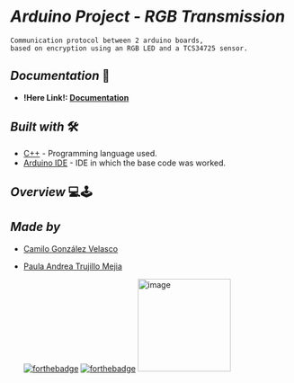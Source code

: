 # <b> _**Arduino Project - RGB Transmission**_ </b>
   
    Communication protocol between 2 arduino boards, 
    based on encryption using an RGB LED and a TCS34725 sensor.
    
## <b> _Documentation_ </b> 📄

- **!Here Link!: [Documentation](https://github.com/camilogonzalez7424/Arduino-Project/tree/master/docs)**

## <b> _Built with_ </b> 🛠️


+ [C++](https://visualstudio.microsoft.com/es/vs/features/cplusplus/) - Programming language used.
+ [Arduino IDE](https://www.arduino.cc/en/software) - IDE in which the base code was worked.

## <b> _Overview_ </b> 💻🕹️



## <b> _Made by_ </b>

+ [Camilo González Velasco](https://github.com/camilogonzalez7424 "Camilo González")
+ [Paula Andrea Trujillo Mejia](https://github.com/PaulaTrujillo27 "Paula Trujillo")



  [![forthebadge](https://forthebadge.com/images/badges/made-with-c-plus-plus.svg)](https://forthebadge.com) 
  [![forthebadge](https://forthebadge.com/images/badges/built-with-love.svg)](https://forthebadge.com)
  <img width="165" alt="image" src="https://user-images.githubusercontent.com/69222739/145628906-f79a494e-f0c3-4123-b1a4-d66f797c0be6.png">
  
